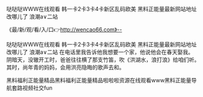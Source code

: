 哒哒哒WWW在线观看
韩一卡2卡3卡4卡新区乱码欧美
黑料正能量最新网站地址改哪儿了
浪潮a∨二站


《最/新/观/看/入/口👉http://wencao66.com》--

哒哒哒WWW在线观看
韩一卡2卡3卡4卡新区乱码欧美
黑料正能量最新网站地址改哪儿了
浪潮a∨二站
在电话里我告诉他我想要一个家，他说他会在春天娶我。
阴暗天，没辙开工时，爸爸往往横了那支竹笛，吹《洪湖水，浪打浪》给咱们听。其时，尚年青的妈妈，会用洪亮隐晦的歌声去和。





黑料福利正能量精品黑料福利正能量精品啦啦啦资源在线观看www黑料正能量导航套路视频社交fun
